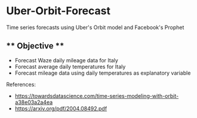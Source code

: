 # Uber-Orbit-Forecast
Time series forecasts using Uber's Orbit model and Facebook's Prophet

** Objective **
----------------------------------------------------------------------------------------------------------------------------------------------------
* Forecast Waze daily mileage data for Italy
* Forecast average daily temperatures for Italy
* Forecast mileage data using daily temperatures as explanatory variable

References:
* https://towardsdatascience.com/time-series-modeling-with-orbit-a38e03a2a4ea
* https://arxiv.org/pdf/2004.08492.pdf

